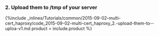 <!--  usedin: [ _legacy_docker/Tutorials/2015-09-02-multi-cert-haproxy-v1.md, _maestro/Tutorials/2015-09-02-multi-cert_haproxy-v1.md, _node/tutorials/2015-09-02-multi-cert-haproxy-v1.md, _rails/Tutorials/2015-09-02-multi-cert_haproxy-v1.md] -->


### 2. Upload them to /tmp of your server



{%include _inlines/Tutorials/common/2015-09-02-multi-cert_haproxy/code_2015-09-02-multi-cert_haproxy_2.-upload-them-to--uploa-v1.md  product = include.product %}




